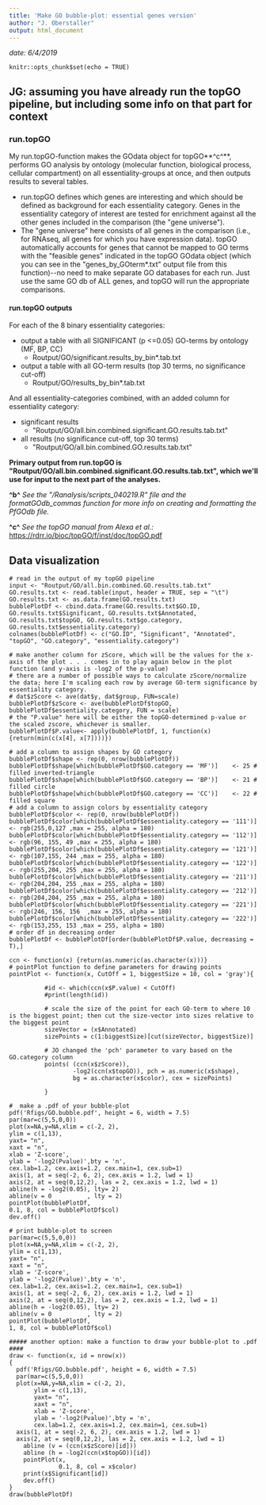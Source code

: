 ```yaml
---
title: 'Make GO bubble-plot: essential genes version'
author: "J. Oberstaller"
output: html_document
---
```


*date: 6/4/2019*
```{r setup, include=FALSE}
knitr::opts_chunk$set(echo = TRUE)
```

## JG: assuming you have already run the topGO pipeline, but including some info on that part for context

### run.topGO ###

My run.topGO-function makes the GOdata object for topGO**^c^**, performs GO analysis by ontology (molecular function, biological process, cellular compartment) on all essentiality-groups at once, and then outputs results to several tables.
  * run.topGO defines which genes are interesting and which should be defined as background for each essentiality category. Genes in the essentiality category of interest are tested for enrichment against all the other genes included in the comparison (the "gene universe").
  * The "gene universe" here consists of all genes in the comparison (i.e., for RNAseq, all genes for which you have expression data). topGO automatically accounts for genes that cannot be mapped to GO terms with the "feasible genes" indicated in the topGO GOdata object (which you can see in the "genes_by_GOterm*.txt" output file from this function)--no need to make separate GO databases for each run. Just use the same GO db of ALL genes, and topGO will run the appropriate comparisons.
#### run.topGO outputs ####
For each of the 8 binary essentiality categories:
  * output a table with all SIGNIFICANT (p <=0.05) GO-terms by ontology (MF, BP, CC)
    + Routput/GO/significant.results_by_bin*.tab.txt
  * output a table with all GO-term results (top 30 terms, no significance cut-off)
    + Routput/GO/results_by_bin*.tab.txt
      
And all essentiality-categories combined, with an added column for essentiality category:
  * significant results
    + "Routput/GO/all.bin.combined.significant.GO.results.tab.txt"
  * all results (no significance cut-off, top 30 terms)
    + "Routput/GO/all.bin.combined.GO.results.tab.txt"
    
**Primary output from run.topGO is "Routput/GO/all.bin.combined.significant.GO.results.tab.txt", which we'll use for input to the next part of the analyses.**

**^b^** *See the "/Ranalysis/scripts_040219.R" file and the formatGOdb_commas function for more info on creating and formatting the PfGOdb file.*

**^c^** *See the topGO manual from Alexa et al.:* https://rdrr.io/bioc/topGO/f/inst/doc/topGO.pdf


## Data visualization ##

```{r testing GO-enrichment bubble-plots}
# read in the output of my topGO pipeline
input <- "Routput/GO/all.bin.combined.GO.results.tab.txt"
GO.results.txt <- read.table(input, header = TRUE, sep = "\t")
GO.results.txt <- as.data.frame(GO.results.txt)
bubblePlotDf <- cbind.data.frame(GO.results.txt$GO.ID, GO.results.txt$Significant, GO.results.txt$Annotated, GO.results.txt$topGO, GO.results.txt$go.category, GO.results.txt$essentiality.category)
colnames(bubblePlotDf) <- c("GO.ID", "Significant", "Annotated", "topGO", "GO.category", "essentiality.category")
```

```{r calculations for bubble-plot}
# make another column for zScore, which will be the values for the x-axis of the plot . . . comes in to play again below in the plot function (and y-axis is -log2 of the p-value)
# there are a number of possible ways to calculate zScore/normalize the data; here I'm scaling each row by average GO-term significance by essentiality category.
# dat$zScore <- ave(dat$y, dat$group, FUN=scale)
bubblePlotDf$zScore <- ave(bubblePlotDf$topGO, bubblePlotDf$essentiality.category, FUN = scale)
# the "P.value" here will be either the topGO-determined p-value or the scaled zscore, whichever is smaller.
bubblePlotDf$P.value<- apply(bubblePlotDf, 1, function(x) {return(min(c(x[4], x[7])))})
```

```{r set bubbleplot aesthetics}
# add a column to assign shapes by GO category
bubblePlotDf$shape <- rep(0, nrow(bubblePlotDf))
bubblePlotDf$shape[which(bubblePlotDf$GO.category == 'MF')]    <- 25 # filled inverted-triangle
bubblePlotDf$shape[which(bubblePlotDf$GO.category == 'BP')]    <- 21 # filled circle
bubblePlotDf$shape[which(bubblePlotDf$GO.category == 'CC')]    <- 22 # filled square
# add a column to assign colors by essentiality category
bubblePlotDf$color <- rep(0, nrow(bubblePlotDf))
bubblePlotDf$color[which(bubblePlotDf$essentiality.category == '111')]    <- rgb(255,0,127 ,max = 255, alpha = 180)
bubblePlotDf$color[which(bubblePlotDf$essentiality.category == '112')]    <- rgb(96, 155, 49 ,max = 255, alpha = 180)
bubblePlotDf$color[which(bubblePlotDf$essentiality.category == '121')]    <- rgb(107,155, 244 ,max = 255, alpha = 180)
bubblePlotDf$color[which(bubblePlotDf$essentiality.category == '122')]    <- rgb(255,204, 255 ,max = 255, alpha = 180)
bubblePlotDf$color[which(bubblePlotDf$essentiality.category == '211')]    <- rgb(204,204, 255 ,max = 255, alpha = 180)
bubblePlotDf$color[which(bubblePlotDf$essentiality.category == '212')]    <- rgb(204,204, 255 ,max = 255, alpha = 180)
bubblePlotDf$color[which(bubblePlotDf$essentiality.category == '221')]    <- rgb(246, 156, 156  ,max = 255, alpha = 180)
bubblePlotDf$color[which(bubblePlotDf$essentiality.category == '222')]    <- rgb(153,255, 153 ,max = 255, alpha = 180)
# order df in decreasing order
bubblePlotDf <- bubblePlotDf[order(bubblePlotDf$P.value, decreasing = T),]
```

```{r define bubble-plot related functions}
ccn <- function(x) {return(as.numeric(as.character(x)))}
# pointPlot function to define parameters for drawing points
pointPlot <- function(x, CutOff = 1, biggestSize = 10, col = 'gray'){
    
          #id <- which(ccn(x$P.value) < CutOff)
          #print(length(id))
          
          # scale the size of the point for each GO-term to where 10 is the biggest point; then cut the size-vector into sizes relative to the biggest point
          sizeVector = (x$Annotated)
          sizePoints = c(1:biggestSize)[cut(sizeVector, biggestSize)]
          
          # JO changed the 'pch' parameter to vary based on the GO.category column
          points( (ccn(x$zScore)),
                  -log2(ccn(x$topGO)), pch = as.numeric(x$shape),
                  bg = as.character(x$color), cex = sizePoints)
                  
          }
```

```{r make bubble-plot pdf}
#  make a .pdf of your bubble-plot
pdf('Rfigs/GO.bubble.pdf', height = 6, width = 7.5)
par(mar=c(5,5,0,0))
plot(x=NA,y=NA,xlim = c(-2, 2),
ylim = c(1,13),
yaxt= "n",
xaxt = "n",
xlab = 'Z-score',
ylab = '-log2(Pvalue)',bty = 'n',
cex.lab=1.2, cex.axis=1.2, cex.main=1, cex.sub=1)
axis(1, at = seq(-2, 6, 2), cex.axis = 1.2, lwd = 1)
axis(2, at = seq(0,12,2), las = 2, cex.axis = 1.2, lwd = 1)
abline(h = -log2(0.05), lty= 2)
abline(v = 0          , lty = 2)
pointPlot(bubblePlotDf,
0.1, 8, col = bubblePlotDf$col)
dev.off()
```

```{r echo=FALSE}
# print bubble-plot to screen
par(mar=c(5,5,0,0))
plot(x=NA,y=NA,xlim = c(-2, 2),
ylim = c(1,13),
yaxt= "n",
xaxt = "n",
xlab = 'Z-score',
ylab = '-log2(Pvalue)',bty = 'n',
cex.lab=1.2, cex.axis=1.2, cex.main=1, cex.sub=1)
axis(1, at = seq(-2, 6, 2), cex.axis = 1.2, lwd = 1)
axis(2, at = seq(0,12,2), las = 2, cex.axis = 1.2, lwd = 1)
abline(h = -log2(0.05), lty= 2)
abline(v = 0          , lty = 2)
pointPlot(bubblePlotDf,
1, 8, col = bubblePlotDf$col)
```

```{r function to draw bubbleplot to .pdf}
##### another option: make a function to draw your bubble-plot to .pdf ####
draw <- function(x, id = nrow(x))
{
  pdf('Rfigs/GO.bubble.pdf', height = 6, width = 7.5)
  par(mar=c(5,5,0,0))
  plot(x=NA,y=NA,xlim = c(-2, 2),
       ylim = c(1,13),
       yaxt= "n",
       xaxt = "n",
       xlab = 'Z-score',
       ylab = '-log2(Pvalue)',bty = 'n',
       cex.lab=1.2, cex.axis=1.2, cex.main=1, cex.sub=1)
  axis(1, at = seq(-2, 6, 2), cex.axis = 1.2, lwd = 1)
  axis(2, at = seq(0,12,2), las = 2, cex.axis = 1.2, lwd = 1)
    abline (v = (ccn(x$zScore)[id]))
    abline (h = -log2(ccn(x$topGO))[id])
    pointPlot(x,
              0.1, 8, col = x$color)
    print(x$Significant[id])
    dev.off()
}
draw(bubblePlotDf)
```
